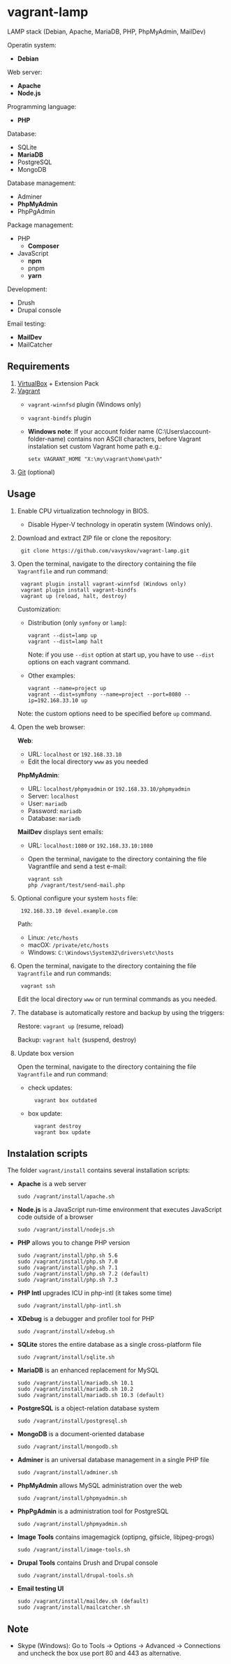 # vagrant-lamp

LAMP stack (Debian, Apache, MariaDB, PHP, PhpMyAdmin, MailDev)

Operatin system:
- **Debian**

Web server:
- **Apache**
- **Node.js**

Programming language:
- **PHP**

Database:
- SQLite
- **MariaDB**
- PostgreSQL
- MongoDB

Database management:
- Adminer
- **PhpMyAdmin**
- PhpPgAdmin

Package management:
- PHP
  - **Composer**
- JavaScript
  - **npm**
  - pnpm
  - **yarn**

Development:
- Drush
- Drupal console

Email testing:
- **MailDev**
- MailCatcher

## Requirements
1. [VirtualBox](https://www.virtualbox.org/) + Extension Pack
1. [Vagrant](https://www.vagrantup.com/)
    - `vagrant-winnfsd` plugin (Windows only)
    - `vagrant-bindfs` plugin
    - **Windows note**: If your account folder name (C:\Users\account-folder-name\) contains non ASCII characters, before Vagrant instalation set custom Vagrant home path e.g.:
        
          setx VAGRANT_HOME "X:\my\vagrant\home\path"
        
1. [Git](https://git-scm.com/) (optional)

## Usage

1. Enable CPU virtualization technology in BIOS.

    - Disable Hyper-V technology in operatin system (Windows only).
      
1. Download and extract ZIP file or clone the repository:

        git clone https://github.com/vavyskov/vagrant-lamp.git

1. Open the terminal, navigate to the directory containing the file `Vagrantfile` and run command:

        vagrant plugin install vagrant-winnfsd (Windows only)
        vagrant plugin install vagrant-bindfs
        vagrant up (reload, halt, destroy)
             
    Customization:
        
    - Distribution (only `symfony` or `lamp`):
       
          vagrant --dist=lamp up
          vagrant --dist=lamp halt
       
      Note: if you use `--dist` option at start up, you have to use `--dist` options on each vagrant command.
    
    - Other examples:
   
          vagrant --name=project up
          vagrant --dist=symfony --name=project --port=8080 --ip=192.168.33.10 up

   Note: the custom options need to be specified before `up` command.

1. Open the web browser:

    **Web**:
    - URL: `localhost` or `192.168.33.10`
    - Edit the local directory `www` as you needed

    **PhpMyAdmin**:
    - URL: `localhost/phpmyadmin` or `192.168.33.10/phpmyadmin`
    - Server: `localhost`
	- User: `mariadb`
	- Password: `mariadb`
	- Database: `mariadb`
	
	**MailDev** displays sent emails:
	- URL: `localhost:1080` or `192.168.33.10:1080`
    - Open the terminal, navigate to the directory containing the file Vagrantfile and send a test e-mail:
        
          vagrant ssh
          php /vagrant/test/send-mail.php 

1. Optional configure your system `hosts` file:

		192.168.33.10 devel.example.com

	Path:
    - Linux: `/etc/hosts`
	- macOX: `/private/etc/hosts`
	- Windows: `C:\Windows\System32\drivers\etc\hosts`

1. Open the terminal, navigate to the directory containing the file `Vagrantfile` and run commands:

        vagrant ssh
        
    Edit the local directory `www` or run terminal commands as you needed.

1. The database is automatically restore and backup by using the triggers:

    Restore: `vagrant up` (resume, reload)
    
    Backup: `vagrant halt` (suspend, destroy)

1. Update box version

    Open the terminal, navigate to the directory containing the file `Vagrantfile` and run command:
    
    - check updates:

            vagrant box outdated
        
    - box update:
    
            vagrant destroy
            vagrant box update

## Instalation scripts

The folder `vagrant/install` contains several installation scripts:

- **Apache** is a web server

      sudo /vagrant/install/apache.sh

- **Node.js** is a JavaScript run-time environment that executes JavaScript code outside of a browser

      sudo /vagrant/install/nodejs.sh

- **PHP** allows you to change PHP version

      sudo /vagrant/install/php.sh 5.6
      sudo /vagrant/install/php.sh 7.0
      sudo /vagrant/install/php.sh 7.1
      sudo /vagrant/install/php.sh 7.2 (default)
      sudo /vagrant/install/php.sh 7.3

- **PHP Intl** upgrades ICU in php-intl (it takes some time)

      sudo /vagrant/install/php-intl.sh

- **XDebug** is a debugger and profiler tool for PHP

      sudo /vagrant/install/xdebug.sh

- **SQLite** stores the entire database as a single cross-platform file

      sudo /vagrant/install/sqlite.sh

- **MariaDB** is an enhanced replacement for MySQL

      sudo /vagrant/install/mariadb.sh 10.1
      sudo /vagrant/install/mariadb.sh 10.2
      sudo /vagrant/install/mariadb.sh 10.3 (default)

- **PostgreSQL** is a object-relation database system

      sudo /vagrant/install/postgresql.sh

- **MongoDB** is a document-oriented database

      sudo /vagrant/install/mongodb.sh

- **Adminer** is an universal database management in a single PHP file

      sudo /vagrant/install/adminer.sh

- **PhpMyAdmin** allows MySQL administration over the web

      sudo /vagrant/install/phpmyadmin.sh
   
- **PhpPgAdmin** is a administration tool for PostgreSQL

      sudo /vagrant/install/phpmyadmin.sh

- **Image Tools** contains imagemagick (optipng, gifsicle, libjpeg-progs)

      sudo /vagrant/install/image-tools.sh

- **Drupal Tools** contains Drush and Drupal console

      sudo /vagrant/install/drupal-tools.sh

- **Email testing UI**

      sudo /vagrant/install/maildev.sh (default)
      sudo /vagrant/install/mailcatcher.sh

## Note

- Skype (Windows): Go to Tools → Options → Advanced → Connections and uncheck the box use port 80 and 443 as alternative.
